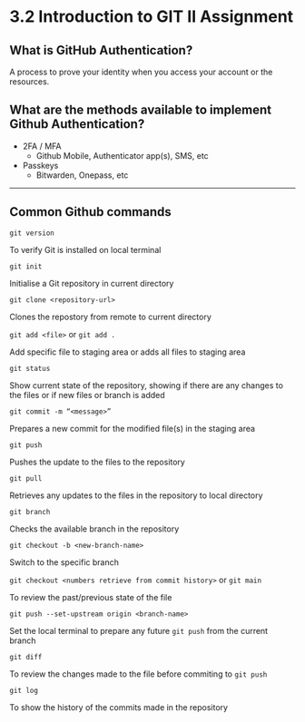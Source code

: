 # 3.2 Introduction to GIT II Assignment

## What is GitHub Authentication?

A process to prove your identity when you access your account or the resources.

## What are the methods available to implement Github Authentication?

- 2FA / MFA
    - Github Mobile, Authenticator app(s), SMS, etc
- Passkeys
    - Bitwarden, Onepass, etc

---

## Common Github commands

`git version`

To verify Git is installed on local terminal

`git init`

Initialise a Git repository in current directory

`git clone <repository-url>`

Clones the repostory from remote to current directory

`git add <file>` or `git add .`

Add specific file to staging area or adds all files to staging area

`git status`

Show current state of the repository, showing if there are any changes to the files or if new files or branch is added

`git commit -m “<message>”`

Prepares a new commit for the modified file(s) in the staging area

`git push`

Pushes the update to the files to the repository

`git pull`

Retrieves any updates to the files in the repository to local directory

`git branch`

Checks the available branch in the repository

`git checkout -b <new-branch-name>`

Switch to the specific branch

`git checkout <numbers retrieve from commit history>` or `git main`

To review the past/previous state of the file

`git push --set-upstream origin <branch-name>`

Set the local terminal to prepare any future `git push` from the current branch

`git diff`

To review the changes made to the file before commiting to `git push`

`git log`

To show the history of the commits made in the repository